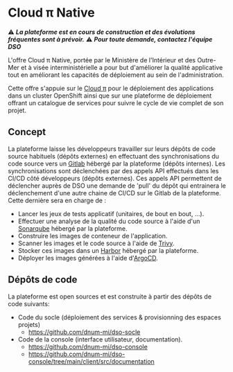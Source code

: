 # Cloud π Native

:warning: __*La plateforme est en cours de construction et des évolutions fréquentes sont à prévoir.*__ :warning:
__*Pour toute demande, contactez l'équipe DSO*__

L'offre Cloud π Native, portée par le Ministère de l'Intérieur et des Outre-Mer et à visée interministérielle a pour but d'améliorer la qualité applicative tout en améliorant les capacités de déploiement au sein de l'administration.

Cette offre s'appuie sur le [Cloud π](https://www.numerique.gouv.fr/services/cloud/cloud-interne/) pour le déploiement des applications dans un cluster OpenShift ainsi que sur une plateforme de déploiement offrant un catalogue de services pour suivre le cycle de vie complet de son projet.

## Concept

La plateforme laisse les développeurs travailler sur leurs dépôts de code source habituels (dépôts externes) en effectuant des synchronisations du code source vers un [Gitlab](https://about.gitlab.com/) hébergé par la plateforme (dépôts internes).
Les synchronisations sont déclenchées par des appels API effectués dans les CI/CD côté développeurs (dépôts externes).
Ces appels API permettent de déclencher auprès de DSO une demande de 'pull' du dépôt qui entrainera le déclenchement d'une autre chaine de CI/CD sur le Gitlab de la plateforme. Cette dernière sera en charge de :

- Lancer les jeux de tests applicatif (unitaires, de bout en bout, ...).
- Effectuer une analyse de la qualité du code source à l'aide d'un [Sonarqube](https://www.sonarqube.org/) hébergé par la plateforme.
- Construire les images de conteneur de l'application.
- Scanner les images et le code source à l'aide de [Trivy](https://aquasecurity.github.io/trivy).
- Stocker ces images dans un [Harbor](https://goharbor.io/) hébergé par la plateforme.
- Déployer les images générées à l'aide d'[ArgoCD](https://argo-cd.readthedocs.io/en/stable/).

## Dépôts de code

La plateforme est open sources et est construite à partir des dépôts de code suivants:

- Code du socle (déploiement des services & provisionning des espaces projets)
  - <https://github.com/dnum-mi/dso-socle>
- Code de la console (interface utilisateur, documentation).
  - <https://github.com/dnum-mi/dso-console>
  - <https://github.com/dnum-mi/dso-console/tree/main/client/src/documentation>
